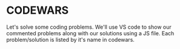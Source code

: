 # CODEWARS
Let's solve some coding problems.
We'll use VS code to show our commented problems along with our solutions using a JS file.
Each problem/solution is listed by it's name in codewars.
